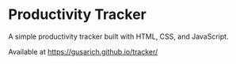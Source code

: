 # Productivity Tracker

A simple productivity tracker built with HTML, CSS, and JavaScript.

Available at https://gusarich.github.io/tracker/

